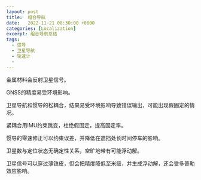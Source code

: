 ```yaml
---
layout: post
title:  组合导航
date:   2022-11-21 08:30:00 +0800
categories: [Localization]
excerpt: 组合导航总结
tags:
  - 惯导
  - 卫星导航
  - 轮速计
  - 
---
```



金属材料会反射卫星信号。

GNSS的精度易受环境影响。

卫星导航和惯导的松耦合，结果易受环境影响导致错误输出，可能出现假固定的情况。


紧耦合用IMU约束跳变，杜绝假固定，提高固定率。

惯导的零速修正可以约束误差，并降低在遮挡处长时间停车的影响。

卫星数与定位状态无确定性关系，空旷地带有可能浮动解。

卫星信号可以穿过薄铁皮，但会把精度降低至米级，并生成浮动解，还会受多普勒效应影响。
